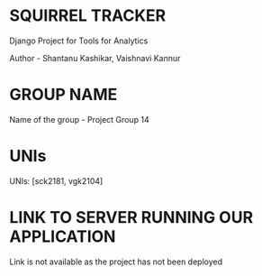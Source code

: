 # SQUIRREL TRACKER
Django Project for Tools for Analytics

Author - Shantanu Kashikar, Vaishnavi Kannur

# GROUP NAME
Name of the group - Project Group 14

# UNIs
UNIs: [sck2181, vgk2104]

# LINK TO SERVER RUNNING OUR APPLICATION
Link is not available as the project has not been deployed
